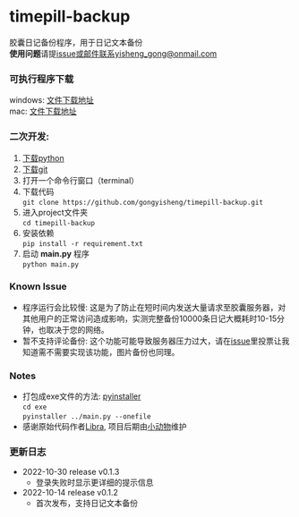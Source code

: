 # timepill-backup
胶囊日记备份程序，用于日记文本备份   
**使用问题**请提[issue](https://github.com/gongyisheng/timepill-backup/issues/new)或邮件联系yisheng_gong@onmail.com
### 可执行程序下载 
windows: [文件下载地址](https://github.com/gongyisheng/timepill-backup/releases/download/0.1.2/timepill-backup.exe)  
mac: [文件下载地址](https://github.com/gongyisheng/timepill-backup/releases/download/0.1.2/timepill-backup)  
### 二次开发:   
1. [下载python](https://www.python.org/)
2. [下载git](https://git-scm.com/downloads)
3. 打开一个命令行窗口（terminal）
4. 下载代码   
   `git clone https://github.com/gongyisheng/timepill-backup.git`
5. 进入project文件夹  
   `cd timepill-backup`
6. 安装依赖  
   `pip install -r requirement.txt`
7. 启动 **main.py** 程序  
   `python main.py`

### Known Issue
- 程序运行会比较慢: 这是为了防止在短时间内发送大量请求至胶囊服务器，对其他用户的正常访问造成影响，实测完整备份10000条日记大概耗时10-15分钟，也取决于您的网络。
- 暂不支持评论备份: 这个功能可能导致服务器压力过大，请在[issue](https://github.com/gongyisheng/timepill-backup/issues/1)里投票让我知道需不需要实现该功能，图片备份也同理。

### Notes
- 打包成exe文件的方法: [pyinstaller](http://www.pyinstaller.org/)  
  `cd exe`  
  `pyinstaller ../main.py --onefile`
- 感谢原始代码作者[Libra](http://www.timepill.net/people/100699220), 项目后期由[小动物](http://timepill.net/people/100174502)维护

### 更新日志
- 2022-10-30 release v0.1.3
  - 登录失败时显示更详细的提示信息
- 2022-10-14 release v0.1.2
  - 首次发布，支持日记文本备份